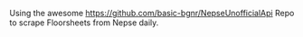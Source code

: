 Using the awesome https://github.com/basic-bgnr/NepseUnofficialApi Repo to scrape Floorsheets from Nepse daily. 
